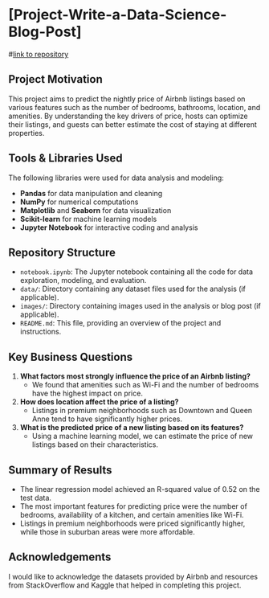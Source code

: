 # [Project-Write-a-Data-Science-Blog-Post]
#[link to repository ](https://github.com/Azooz20084/Project-Write-a-Data-Science-Blog-Post)

## Project Motivation
This project aims to predict the nightly price of Airbnb listings based on various features such as the number of bedrooms, bathrooms, location, and amenities. By understanding the key drivers of price, hosts can optimize their listings, and guests can better estimate the cost of staying at different properties.

## Tools & Libraries Used
The following libraries were used for data analysis and modeling:
- **Pandas** for data manipulation and cleaning
- **NumPy** for numerical computations
- **Matplotlib** and **Seaborn** for data visualization
- **Scikit-learn** for machine learning models
- **Jupyter Notebook** for interactive coding and analysis

## Repository Structure
- `notebook.ipynb`: The Jupyter notebook containing all the code for data exploration, modeling, and evaluation.
- `data/`: Directory containing any dataset files used for the analysis (if applicable).
- `images/`: Directory containing images used in the analysis or blog post (if applicable).
- `README.md`: This file, providing an overview of the project and instructions.

## Key Business Questions
1. **What factors most strongly influence the price of an Airbnb listing?**
   - We found that amenities such as Wi-Fi and the number of bedrooms have the highest impact on price.
2. **How does location affect the price of a listing?**
   - Listings in premium neighborhoods such as Downtown and Queen Anne tend to have significantly higher prices.
3. **What is the predicted price of a new listing based on its features?**
   - Using a machine learning model, we can estimate the price of new listings based on their characteristics.

## Summary of Results
- The linear regression model achieved an R-squared value of 0.52 on the test data.
- The most important features for predicting price were the number of bedrooms, availability of a kitchen, and certain amenities like Wi-Fi.
- Listings in premium neighborhoods were priced significantly higher, while those in suburban areas were more affordable.

## Acknowledgements
I would like to acknowledge the datasets provided by Airbnb and resources from StackOverflow and Kaggle that helped in completing this project.

